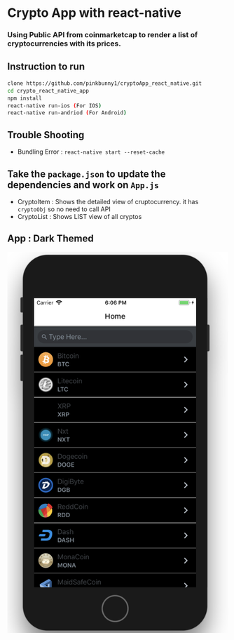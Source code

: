# Crypto App with react-native

### Using Public API from coinmarketcap to render a list of cryptocurrencies with its prices.


## Instruction to run
```bash
clone https://github.com/pinkbunny1/cryptoApp_react_native.git
cd crypto_react_native_app
npm install
react-native run-ios (For IOS)
react-native run-andriod (For Android)
```
## Trouble Shooting
- Bundling Error : `react-native start --reset-cache`


## Take the `package.json` to update the dependencies and work on `App.js`
- CryptoItem : Shows the detailed view of cruptocurrency. it has `cryptoObj` so no need to call API
- CryptoList : Shows LIST view of all cryptos

## App : Dark Themed
![App Home](images/appLook1.png)
